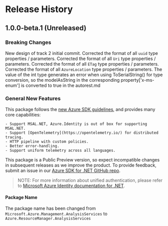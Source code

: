 # Release History

## 1.0.0-beta.1 (Unreleased)

### Breaking Changes

New design of track 2 initial commit.
Corrected the format of all `uuid` type properties / parameters.
Corrected the format of all `Uri` type properties / parameters.
Corrected the format of all `ETag` type properties / parameters.
Corrected the format of all `AzureLocation` type properties / parameters.
The value of the int type generates an error when using ToSerialString() for type conversion, so the modelAsString in the corresponding property['x-ms-enum'] is converted to true in the autorest.md
### General New Features

This package follows the [new Azure SDK guidelines](https://azure.github.io/azure-sdk/general_introduction.html), and provides many core capabilities:

    - Support MSAL.NET, Azure.Identity is out of box for supporting MSAL.NET.
    - Support [OpenTelemetry](https://opentelemetry.io/) for distributed tracing.
    - HTTP pipeline with custom policies.
    - Better error-handling.
    - Support uniform telemetry across all languages.

This package is a Public Preview version, so expect incompatible changes in subsequent releases as we improve the product. To provide feedback, submit an issue in our [Azure SDK for .NET GitHub repo](https://github.com/Azure/azure-sdk-for-net/issues).

> NOTE: For more information about unified authentication, please refer to [Microsoft Azure Identity documentation for .NET](https://docs.microsoft.com//dotnet/api/overview/azure/identity-readme?view=azure-dotnet).

#### Package Name

The package name has been changed from `Microsoft.Azure.Management.AnalysisServices` to `Azure.ResourceManager.AnalysisServices`
